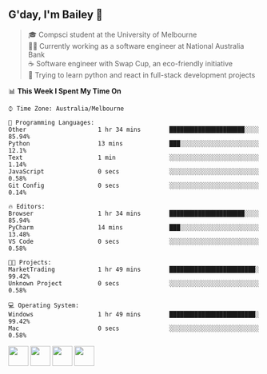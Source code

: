 ## G'day, I'm Bailey 👋

> 🎓 Compsci student at the University of Melbourne <br>
> 👨‍💻 Currently working as a software engineer at National Australia Bank <br>
> ☕️ Software engineer with Swap Cup, an eco-friendly initiative <br>
> 🌱 Trying to learn python and react in full-stack development projects

<!--START_SECTION:waka-->
📊 **This Week I Spent My Time On** 

```text
⌚︎ Time Zone: Australia/Melbourne

💬 Programming Languages: 
Other                    1 hr 34 mins        █████████████████████░░░░   85.94% 
Python                   13 mins             ███░░░░░░░░░░░░░░░░░░░░░░   12.1% 
Text                     1 min               ░░░░░░░░░░░░░░░░░░░░░░░░░   1.14% 
JavaScript               0 secs              ░░░░░░░░░░░░░░░░░░░░░░░░░   0.58% 
Git Config               0 secs              ░░░░░░░░░░░░░░░░░░░░░░░░░   0.14%

🔥 Editors: 
Browser                  1 hr 34 mins        █████████████████████░░░░   85.94% 
PyCharm                  14 mins             ███░░░░░░░░░░░░░░░░░░░░░░   13.48% 
VS Code                  0 secs              ░░░░░░░░░░░░░░░░░░░░░░░░░   0.58%

🐱‍💻 Projects: 
MarketTrading            1 hr 49 mins        ████████████████████████░   99.42% 
Unknown Project          0 secs              ░░░░░░░░░░░░░░░░░░░░░░░░░   0.58%

💻 Operating System: 
Windows                  1 hr 49 mins        ████████████████████████░   99.42% 
Mac                      0 secs              ░░░░░░░░░░░░░░░░░░░░░░░░░   0.58%

```


<!--END_SECTION:waka-->

[<img height="40px" src="https://img.icons8.com/ios-filled/2x/linkedin.png">](https://linkedin.com/in/baileybutler1)
[<img height="40px" src="https://img.icons8.com/ios-filled/2x/github.png">](https://github.com/baely)
[<img height="40px" src="https://img.icons8.com/ios-filled/2x/salesforce.png">](https://trailblazer.me/id/baileybutler)
[<img height="40px" src="https://img.icons8.com/ios-filled/2x/instagram.png">](https://instagram.com/bae1y)

